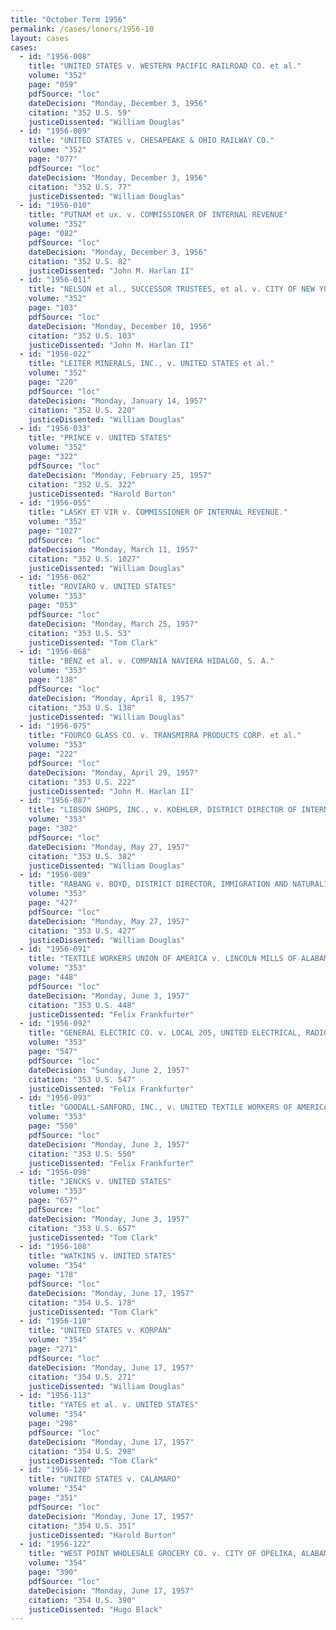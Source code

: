 ```yaml
---
title: "October Term 1956"
permalink: /cases/loners/1956-10
layout: cases
cases:
  - id: "1956-008"
    title: "UNITED STATES v. WESTERN PACIFIC RAILROAD CO. et al."
    volume: "352"
    page: "059"
    pdfSource: "loc"
    dateDecision: "Monday, December 3, 1956"
    citation: "352 U.S. 59"
    justiceDissented: "William Douglas"
  - id: "1956-009"
    title: "UNITED STATES v. CHESAPEAKE & OHIO RAILWAY CO."
    volume: "352"
    page: "077"
    pdfSource: "loc"
    dateDecision: "Monday, December 3, 1956"
    citation: "352 U.S. 77"
    justiceDissented: "William Douglas"
  - id: "1956-010"
    title: "PUTNAM et ux. v. COMMISSIONER OF INTERNAL REVENUE"
    volume: "352"
    page: "082"
    pdfSource: "loc"
    dateDecision: "Monday, December 3, 1956"
    citation: "352 U.S. 82"
    justiceDissented: "John M. Harlan II"
  - id: "1956-011"
    title: "NELSON et al., SUCCESSOR TRUSTEES, et al. v. CITY OF NEW YORK"
    volume: "352"
    page: "103"
    pdfSource: "loc"
    dateDecision: "Monday, December 10, 1956"
    citation: "352 U.S. 103"
    justiceDissented: "John M. Harlan II"
  - id: "1956-022"
    title: "LEITER MINERALS, INC., v. UNITED STATES et al."
    volume: "352"
    page: "220"
    pdfSource: "loc"
    dateDecision: "Monday, January 14, 1957"
    citation: "352 U.S. 220"
    justiceDissented: "William Douglas"
  - id: "1956-033"
    title: "PRINCE v. UNITED STATES"
    volume: "352"
    page: "322"
    pdfSource: "loc"
    dateDecision: "Monday, February 25, 1957"
    citation: "352 U.S. 322"
    justiceDissented: "Harold Burton"
  - id: "1956-055"
    title: "LASKY ET VIR v. COMMISSIONER OF INTERNAL REVENUE."
    volume: "352"
    page: "1027"
    pdfSource: "loc"
    dateDecision: "Monday, March 11, 1957"
    citation: "352 U.S. 1027"
    justiceDissented: "William Douglas"
  - id: "1956-062"
    title: "ROVIARO v. UNITED STATES"
    volume: "353"
    page: "053"
    pdfSource: "loc"
    dateDecision: "Monday, March 25, 1957"
    citation: "353 U.S. 53"
    justiceDissented: "Tom Clark"
  - id: "1956-068"
    title: "BENZ et al. v. COMPANIA NAVIERA HIDALGO, S. A."
    volume: "353"
    page: "138"
    pdfSource: "loc"
    dateDecision: "Monday, April 8, 1957"
    citation: "353 U.S. 138"
    justiceDissented: "William Douglas"
  - id: "1956-075"
    title: "FOURCO GLASS CO. v. TRANSMIRRA PRODUCTS CORP. et al."
    volume: "353"
    page: "222"
    pdfSource: "loc"
    dateDecision: "Monday, April 29, 1957"
    citation: "353 U.S. 222"
    justiceDissented: "John M. Harlan II"
  - id: "1956-087"
    title: "LIBSON SHOPS, INC., v. KOEHLER, DISTRICT DIRECTOR OF INTERNAL REVENUE"
    volume: "353"
    page: "382"
    pdfSource: "loc"
    dateDecision: "Monday, May 27, 1957"
    citation: "353 U.S. 382"
    justiceDissented: "William Douglas"
  - id: "1956-089"
    title: "RABANG v. BOYD, DISTRICT DIRECTOR, IMMIGRATION AND NATURALIZATION SERVICE"
    volume: "353"
    page: "427"
    pdfSource: "loc"
    dateDecision: "Monday, May 27, 1957"
    citation: "353 U.S. 427"
    justiceDissented: "William Douglas"
  - id: "1956-091"
    title: "TEXTILE WORKERS UNION OF AMERICA v. LINCOLN MILLS OF ALABAMA"
    volume: "353"
    page: "448"
    pdfSource: "loc"
    dateDecision: "Monday, June 3, 1957"
    citation: "353 U.S. 448"
    justiceDissented: "Felix Frankfurter"
  - id: "1956-092"
    title: "GENERAL ELECTRIC CO. v. LOCAL 205, UNITED ELECTRICAL, RADIO AND MACHINE WORKERS OF AMERICA (U. E.)"
    volume: "353"
    page: "547"
    pdfSource: "loc"
    dateDecision: "Sunday, June 2, 1957"
    citation: "353 U.S. 547"
    justiceDissented: "Felix Frankfurter"
  - id: "1956-093"
    title: "GOODALL-SANFORD, INC., v. UNITED TEXTILE WORKERS OF AMERICA, A. F. L. LOCAL 1802, et al."
    volume: "353"
    page: "550"
    pdfSource: "loc"
    dateDecision: "Monday, June 3, 1957"
    citation: "353 U.S. 550"
    justiceDissented: "Felix Frankfurter"
  - id: "1956-098"
    title: "JENCKS v. UNITED STATES"
    volume: "353"
    page: "657"
    pdfSource: "loc"
    dateDecision: "Monday, June 3, 1957"
    citation: "353 U.S. 657"
    justiceDissented: "Tom Clark"
  - id: "1956-108"
    title: "WATKINS v. UNITED STATES"
    volume: "354"
    page: "178"
    pdfSource: "loc"
    dateDecision: "Monday, June 17, 1957"
    citation: "354 U.S. 178"
    justiceDissented: "Tom Clark"
  - id: "1956-110"
    title: "UNITED STATES v. KORPAN"
    volume: "354"
    page: "271"
    pdfSource: "loc"
    dateDecision: "Monday, June 17, 1957"
    citation: "354 U.S. 271"
    justiceDissented: "William Douglas"
  - id: "1956-113"
    title: "YATES et al. v. UNITED STATES"
    volume: "354"
    page: "298"
    pdfSource: "loc"
    dateDecision: "Monday, June 17, 1957"
    citation: "354 U.S. 298"
    justiceDissented: "Tom Clark"
  - id: "1956-120"
    title: "UNITED STATES v. CALAMARO"
    volume: "354"
    page: "351"
    pdfSource: "loc"
    dateDecision: "Monday, June 17, 1957"
    citation: "354 U.S. 351"
    justiceDissented: "Harold Burton"
  - id: "1956-122"
    title: "WEST POINT WHOLESALE GROCERY CO. v. CITY OF OPELIKA, ALABAMA"
    volume: "354"
    page: "390"
    pdfSource: "loc"
    dateDecision: "Monday, June 17, 1957"
    citation: "354 U.S. 390"
    justiceDissented: "Hugo Black"
---
```

